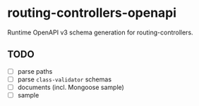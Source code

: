 # routing-controllers-openapi
Runtime OpenAPI v3 schema generation for routing-controllers.

## TODO
- [ ] parse paths
- [ ] parse `class-validator` schemas
- [ ] documents (incl. Mongoose sample)
- [ ] sample
